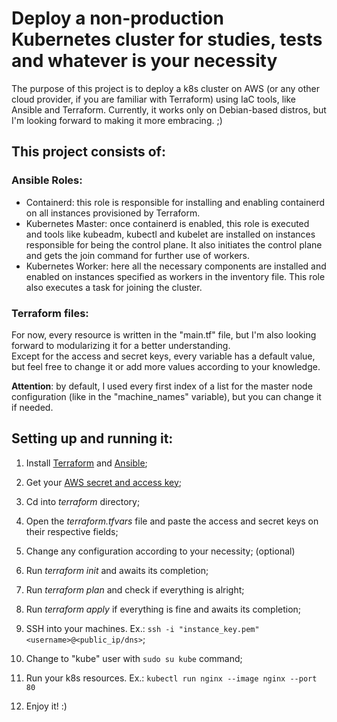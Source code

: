 # Deploy a non-production Kubernetes cluster for studies, tests and whatever is your necessity

The purpose of this project is to deploy a k8s cluster on AWS (or any other cloud provider, if you are familiar with Terraform) using IaC tools, like Ansible and Terraform.
Currently, it works only on Debian-based distros, but I'm looking forward to making it more embracing. ;)

## This project consists of:

### Ansible Roles:
 - Containerd: this role is responsible for installing and enabling containerd on all instances provisioned by Terraform.
 - Kubernetes Master: once containerd is enabled, this role is executed and tools like kubeadm, kubectl and kubelet are installed on instances responsible for being the control plane. It also initiates the control plane and gets the join command for further use of workers.
 - Kubernetes Worker: here all the necessary components are installed and enabled on instances specified as workers in the inventory file. This role also executes a task for joining the cluster.
 
### Terraform files:
For now, every resource is written in the "main.tf" file, but I'm also looking forward to modularizing it for a better understanding.<br>
Except for the access and secret keys, every variable has a default value, but feel free to change it or add more values according to your knowledge.

**Attention**: by default, I used every first index of a list for the master node configuration (like in the "machine_names" variable), but you can change it if needed.

## Setting up and running it:

1. Install [Terraform](https://learn.hashicorp.com/tutorials/terraform/install-cli) and [Ansible](https://docs.ansible.com/ansible/latest/installation_guide/intro_installation.html);

2. Get your [AWS secret and access key](https://aws.amazon.com/pt/blogs/security/wheres-my-secret-access-key/);

3. Cd into *terraform* directory;

4. Open the *terraform.tfvars* file and paste the access and secret keys on their respective fields;

5. Change any configuration according to your necessity; (optional)

6. Run *terraform init* and awaits its completion;

7. Run *terraform plan* and check if everything is alright;

8. Run *terraform apply* if everything is fine and awaits its completion;

9. SSH into your machines. Ex.:
`ssh -i "instance_key.pem" <username>@<public_ip/dns>`;

10. Change to "kube" user with `sudo su kube` command;

11. Run your k8s resources. Ex.: `kubectl run nginx --image nginx --port 80`

12. Enjoy it! :)